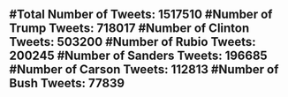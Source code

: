 #Total Number of Tweets: 1517510 
#Number of Trump Tweets: 718017
#Number of Clinton Tweets: 503200
#Number of Rubio Tweets: 200245
#Number of Sanders Tweets: 196685
#Number of Carson Tweets: 112813
#Number of Bush Tweets: 77839
---
